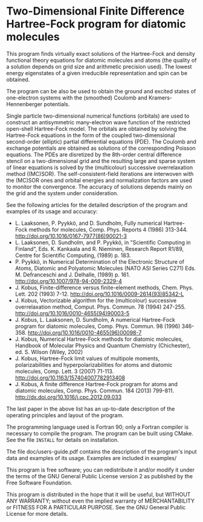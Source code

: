 # Two-Dimensional Finite Difference Hartree-Fock program for diatomic molecules
                                                                            
This program finds virtually exact solutions of the Hartree-Fock and
density functional theory equations for diatomic molecules and atoms
(the quality of a solution depends on grid size and arithmetic
precision used). The lowest energy eigenstates of a given irreducible
representation and spin can be obtained.

The program can be also be used to obtain the ground and excited
states of one-electron systems with the (smoothed) Coulomb and
Kramers-Hennenberger potentials.

Single particle two-dimensional numerical functions (orbitals) are
used to construct an antisymmetric many-electron wave function of the
restricted open-shell Hartree-Fock model. The orbitals are obtained by
solving the Hartree-Fock equations in the form of the coupled
two-dimensional second-order (elliptic) partial differential equations
(PDE). The Coulomb and exchange potentials are obtained as solutions
of the corresponding Poisson equations. The PDEs are disretized by the
8th-order central difference stencil on a two-dimensional grid and the
resulting large and sparse system of linear equations is solved by the
(multicolour) successive overrelaxation method ((MC)SOR). The
self-consistent-field iterations are interwoven with the (MC)SOR ones
and orbital energies and normalization factors are used to monitor the
convergence. The accuracy of solutions depends mainly on the grid and
the system under consideration.

See the following articles for the detailed description of the program
and examples of its usage and accuracy:

* L. Laaksonen, P. Pyykkö, and D. Sundholm, Fully numerical Hartree-Fock methods for molecules, Comp. Phys. Reports 4 (1986) 313-344. http://doi.org/10.1016/0167-7977(86)90021-3
* L. Laaksonen, D. Sundholm, and P. Pyykkö, in "Scientific Computing in Finland", Eds. K. Kankaala and R. Nieminen, Research Report R1/89, Centre for Scientific Computing, (1989) p. 183.
* P. Pyykkö, in Numerical Determination of the Electronic Structure of Atoms, Diatomic and Polyatomic Molecules (NATO ASI Series C271) Eds. M. Defranceschi and J. Delhalle, (1989) p. 161.     http://doi.org/10.1007/978-94-009-2329-4
* J. Kobus, Finite-difference versus finite-element methods, Chem. Phys. Lett. 202 (1993) 7-12. http://doi.org/10.1016/0009-2614(93)85342-L
* J. Kobus, Vectorizable algorithm for the (multicolour) successive overrelaxation method, Comput. Phys. Commun. 78 (1994) 247-255. http://doi.org/10.1016/0010-4655(94)90003-5
* J. Kobus, L. Laaksonen, D. Sundholm, A numerical Hartree-Fock program for diatomic molecules, Comp. Phys. Commun. 98 (1996) 346-358. http://doi.org/10.1016/0010-4655(96)00098-7
* J. Kobus, Numerical Hartree-Fock methods for diatomic molecules, Handbook of Molecular Physics and Quantum Chemistry (Chichester), ed. S. Wilson (Wiley, 2002)
* J. Kobus, Hartree-Fock limit values of multipole moments, polarizabilities and hyperpolarizabilities for atoms and diatomic molecules, Comp. Lett. 3 (2007) 71-113. http://doi.org/10.1163/157404007782913408
* J. Kobus, A finite difference Hartree-Fock program for atoms and diatomic molecules, Comp. Phys. Commun. 184 (2013) 799-811. http://dx.doi.org/10.1016/j.cpc.2012.09.033

The last paper in the above list has an up-to-date description of the
operating principles and layout of the program.

The programming language used is Fortran 90; only a Fortran compiler
is necessary to compile the program. The program can be built using
CMake. See the file `INSTALL` for details on installation.

The file doc/users-guide.pdf contains the description of the program's
input data and examples of its usage. Examples are included in
examples/

This program is free software; you can redistribute it and/or modify
it under the terms of the GNU General Public License version 2 as
published by the Free Software Foundation.
                                                                      
This program is distributed in the hope that it will be useful, but
WITHOUT ANY WARRANTY; without even the implied warranty of
MERCHANTABILITY or FITNESS FOR A PARTICULAR PURPOSE.  See the GNU
General Public License for more details.
